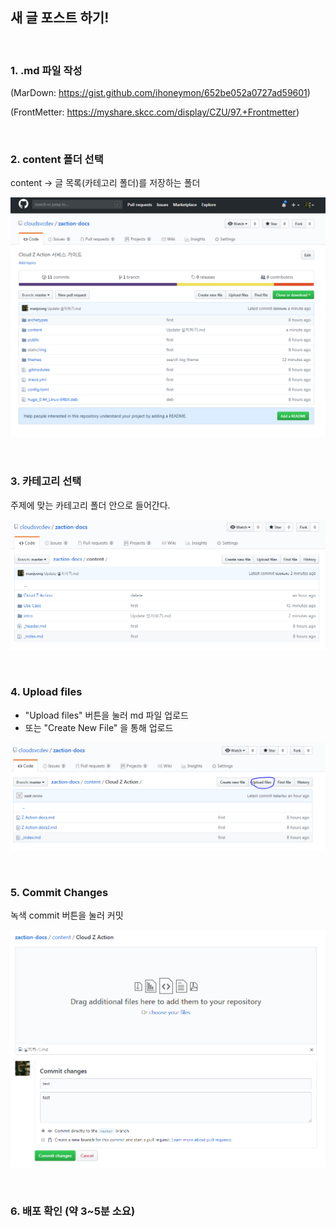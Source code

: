 ## 새 글 포스트 하기!

<br>

### 1. .md 파일 작성

(MarDown: https://gist.github.com/ihoneymon/652be052a0727ad59601)

(FrontMetter: https://myshare.skcc.com/display/CZU/97.+Frontmetter)

<br>

### 2. content 폴더 선택

content -> 글 목록(카테고리 폴더)를 저장하는 폴더

![cotent](static/img/readme/git1.PNG)

<br>

### 3. 카테고리 선택

주제에 맞는 카테고리 폴더 안으로 들어간다.

![카테고리](static/img/readme/git2.PNG)

<br>

### 4. Upload files

* "Upload files" 버튼을 눌러 md 파일 업로드
* 또는 "Create New File" 을 통해 업로드

![업로드](static/img/readme/git3.PNG)

<br>

### 5. Commit Changes

녹색 commit 버튼을 눌러 커밋

![커밋](static/img/readme/git4.PNG)

<br>

### 6. 배포 확인 (약 3~5분 소요)


